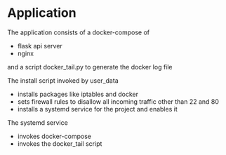# Application

The application consists of a docker-compose of 
* flask api server
* nginx 

and a script docker_tail.py to generate the docker log file 

The install script invoked by user_data
* installs packages like iptables and docker
* sets firewall rules to disallow all incoming traffic other than 22 and 80
* installs a systemd service for the project and enables it

The systemd service
* invokes docker-compose
* invokes the docker_tail script
